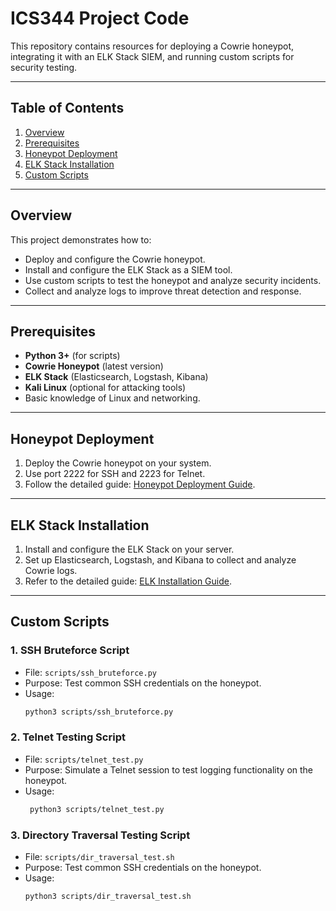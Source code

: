 # ICS344 Project Code

This repository contains resources for deploying a Cowrie honeypot, integrating it with an ELK Stack SIEM, and running custom scripts for security testing.

---

## Table of Contents
1. [Overview](#overview)
2. [Prerequisites](#prerequisites)
3. [Honeypot Deployment](#honeypot-deployment)
4. [ELK Stack Installation](#elk-stack-installation)
5. [Custom Scripts](#custom-scripts)

---

## Overview

This project demonstrates how to:
- Deploy and configure the Cowrie honeypot.
- Install and configure the ELK Stack as a SIEM tool.
- Use custom scripts to test the honeypot and analyze security incidents.
- Collect and analyze logs to improve threat detection and response.

---

## Prerequisites

- **Python 3+** (for scripts)
- **Cowrie Honeypot** (latest version)
- **ELK Stack** (Elasticsearch, Logstash, Kibana)
- **Kali Linux** (optional for attacking tools)
- Basic knowledge of Linux and networking.

---

## Honeypot Deployment

1. Deploy the Cowrie honeypot on your system.
2. Use port 2222 for SSH and 2223 for Telnet.
3. Follow the detailed guide: [Honeypot Deployment Guide](honeypot/deployment_guide.md).

---

## ELK Stack Installation

1. Install and configure the ELK Stack on your server.
2. Set up Elasticsearch, Logstash, and Kibana to collect and analyze Cowrie logs.
3. Refer to the detailed guide: [ELK Installation Guide](siem/elk_installation.md).

---

## Custom Scripts

### 1. **SSH Bruteforce Script**
- File: `scripts/ssh_bruteforce.py`
- Purpose: Test common SSH credentials on the honeypot.
- Usage:
  ```bash
  python3 scripts/ssh_bruteforce.py

### 2. **Telnet Testing Script**
- File: `scripts/telnet_test.py`
- Purpose: Simulate a Telnet session to test logging functionality on the honeypot.
- Usage:
  ```bash
   python3 scripts/telnet_test.py

### 3. **Directory Traversal Testing Script**
- File: `scripts/dir_traversal_test.sh`
- Purpose: Test common SSH credentials on the honeypot.
- Usage:
  ```bash
  python3 scripts/dir_traversal_test.sh
